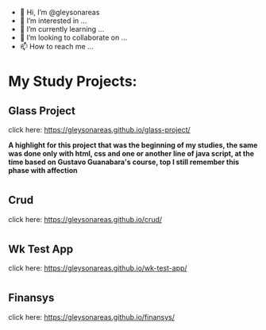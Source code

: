 - 👋 Hi, I’m @gleysonareas
- 👀 I’m interested in ...
- 🌱 I’m currently learning ...
- 💞️ I’m looking to collaborate on ...
- 📫 How to reach me ...

# My Study Projects:

## Glass Project
click here: https://gleysonareas.github.io/glass-project/

**A highlight for this project that was the beginning of my studies, the same was done only with html, css and one or another line of java script, at the time based on Gustavo Guanabara's course, top I still remember this phase with affection**

#

## Crud
click here: https://gleysonareas.github.io/crud/

#

## Wk Test App
click here: https://gleysonareas.github.io/wk-test-app/

#

## Finansys
click here: https://gleysonareas.github.io/finansys/

<!---
gleysonareas/gleysonareas is a ✨ special ✨ repository because its `README.md` (this file) appears on your GitHub profile.
You can click the Preview link to take a look at your changes.
--->

